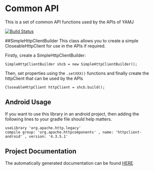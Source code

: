 Common API
==========

This is a set of common API functions used by the APIs of YAMJ

[![Build Status](http://jenkins.omertron.com/job/API-Common/badge/icon)](http://jenkins.omertron.com/job/API-Common)

##SimpleHttpClientBuilder
This class allows you to create a simple CloseableHttpClient for use in the APIs if required.

Firstly, create a SimpleHttpClientBuilder:

    SimpleHttpClientBuilder shcb = new SimpleHttpClientBuilder();
Then, set properties using the `.setXXX()` functions and finally create the httpClient that can be used by the APIs

    CloseableHttpClient httpClient = shcb.build();

Android Usage
-------------

If you want to use this library in an android project, then adding the following lines to your gradle file should help matters.

    useLibrary 'org.apache.http.legacy'
    compile group: 'org.apache.httpcomponents' , name: 'httpclient-android' , version: '4.3.5.1'


Project Documentation
---------------------
The automatically generated documentation can be found [HERE](http://yamj.github.io/api-common/)
